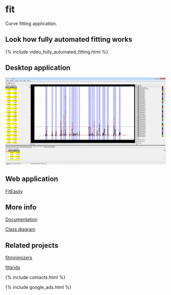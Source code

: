 # fit
Curve fitting application.

## Look how fully automated fitting works

{% include video_fully_automated_fitting.html %}

## Desktop application

![Fitting results](assets/images/2018-12-23_13h17_55.png)

## Web application

[FitEasily](fiteasily.html)

## More info

[Documentation](doc/index.html)

[Class diagram](doc/GVClasses.png)

## Related projects

[fitminimizers](https://dvmorozov.github.io/fitminimizers/)

[fitgrids](https://dvmorozov.github.io/fitgrids/)

{% include contacts.html %}

{% include google_ads.html %}
